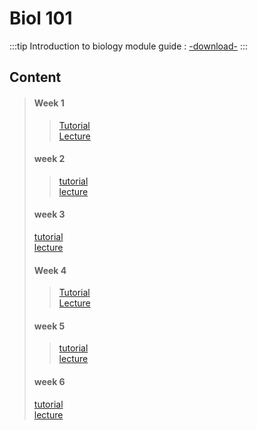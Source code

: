 
# Biol 101

:::tip Introduction to biology
module guide : [-download-](https://google.com)
:::

## Content

> #### Week 1
>>[Tutorial](https://google.com)  
>> [Lecture](https://google.com)
> #### week 2
>> [tutorial](https://google.com)  
>> [lecture](https://google.com)
> #### week 3
> [tutorial](https://google.com)  
>  [lecture](https://google.com)  
> #### Week 4
>> [Tutorial](https://google.com)  
>> [Lecture](https://google.com)
> #### week 5
>> [tutorial](https://google.com)  
>> [lecture](https://google.com)
> #### week 6
> [tutorial](https://google.com)  
>  [lecture](https://google.com)  




